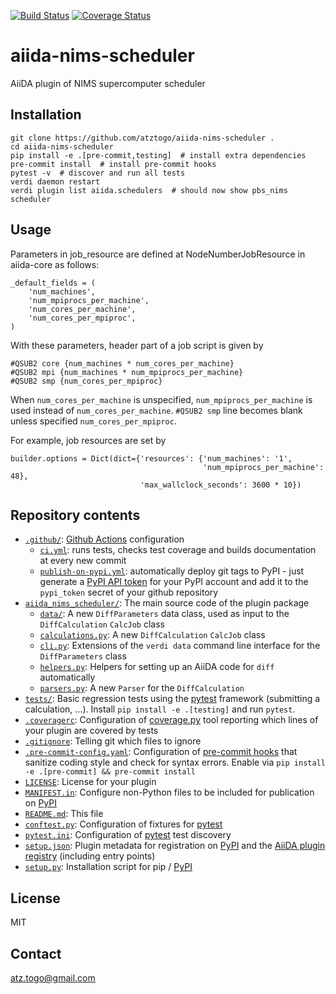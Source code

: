 [![Build Status](https://github.com/atztogo/aiida-nims-scheduler/workflows/ci/badge.svg?branch=master)](https://github.com/atztogo/aiida-nims-scheduler/actions)
[![Coverage Status](https://coveralls.io/repos/github/atztogo/aiida-nims-scheduler/badge.svg?branch=master)](https://coveralls.io/github/atztogo/aiida-nims-scheduler?branch=master)

# aiida-nims-scheduler

AiiDA plugin of NIMS supercomputer scheduler

## Installation

```shell
git clone https://github.com/atztogo/aiida-nims-scheduler .
cd aiida-nims-scheduler
pip install -e .[pre-commit,testing]  # install extra dependencies
pre-commit install  # install pre-commit hooks
pytest -v  # discover and run all tests
verdi daemon restart
verdi plugin list aiida.schedulers  # should now show pbs_nims scheduler
```

## Usage

Parameters in job_resource are defined at NodeNumberJobResource in
aiida-core as follows:
```
_default_fields = (
    'num_machines',
    'num_mpiprocs_per_machine',
    'num_cores_per_machine',
    'num_cores_per_mpiproc',
)
```

With these parameters, header part of a job script is given by
```
#QSUB2 core {num_machines * num_cores_per_machine}
#QSUB2 mpi {num_machines * num_mpiprocs_per_machine}
#QSUB2 smp {num_cores_per_mpiproc}
```

When `num_cores_per_machine` is unspecified,
`num_mpiprocs_per_machine` is used instead of `num_cores_per_machine`.
`#QSUB2 smp` line becomes blank unless specified `num_cores_per_mpiproc`.

For example, job resources are set by
```
builder.options = Dict(dict={'resources': {'num_machines': '1',
                                           'num_mpiprocs_per_machine': 48},
                             'max_wallclock_seconds': 3600 * 10})
```

## Repository contents

* [`.github/`](.github/): [Github Actions](https://github.com/features/actions) configuration
  * [`ci.yml`](.github/workflows/ci.yml): runs tests, checks test coverage and builds documentation at every new commit
  * [`publish-on-pypi.yml`](.github/workflows/publish-on-pypi.yml): automatically deploy git tags to PyPI - just generate a [PyPI API token](https://pypi.org/help/#apitoken) for your PyPI account and add it to the `pypi_token` secret of your github repository
* [`aiida_nims_scheduler/`](aiida_nims_scheduler/): The main source code of the plugin package
  * [`data/`](aiida_nims_scheduler/data/): A new `DiffParameters` data class, used as input to the `DiffCalculation` `CalcJob` class
  * [`calculations.py`](aiida_nims_scheduler/calculations.py): A new `DiffCalculation` `CalcJob` class
  * [`cli.py`](aiida_nims_scheduler/cli.py): Extensions of the `verdi data` command line interface for the `DiffParameters` class
  * [`helpers.py`](aiida_nims_scheduler/helpers.py): Helpers for setting up an AiiDA code for `diff` automatically
  * [`parsers.py`](aiida_nims_scheduler/parsers.py): A new `Parser` for the `DiffCalculation`
* [`tests/`](tests/): Basic regression tests using the [pytest](https://docs.pytest.org/en/latest/) framework (submitting a calculation, ...). Install `pip install -e .[testing]` and run `pytest`.
* [`.coveragerc`](.coveragerc): Configuration of [coverage.py](https://coverage.readthedocs.io/en/latest) tool reporting which lines of your plugin are covered by tests
* [`.gitignore`](.gitignore): Telling git which files to ignore
* [`.pre-commit-config.yaml`](.pre-commit-config.yaml): Configuration of [pre-commit hooks](https://pre-commit.com/) that sanitize coding style and check for syntax errors. Enable via `pip install -e .[pre-commit] && pre-commit install`
* [`LICENSE`](LICENSE): License for your plugin
* [`MANIFEST.in`](MANIFEST.in): Configure non-Python files to be included for publication on [PyPI](https://pypi.org/)
* [`README.md`](README.md): This file
* [`conftest.py`](conftest.py): Configuration of fixtures for [pytest](https://docs.pytest.org/en/latest/)
* [`pytest.ini`](pytest.ini): Configuration of [pytest](https://docs.pytest.org/en/latest/) test discovery
* [`setup.json`](setup.json): Plugin metadata for registration on [PyPI](https://pypi.org/) and the [AiiDA plugin registry](https://aiidateam.github.io/aiida-registry/) (including entry points)
* [`setup.py`](setup.py): Installation script for pip / [PyPI](https://pypi.org/)

## License

MIT


## Contact

atz.togo@gmail.com
